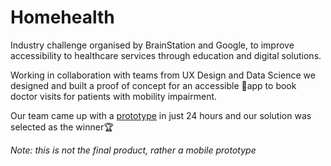 # Homehealth

Industry challenge organised by BrainStation and Google, to improve accessibility to healthcare services through education and digital solutions.

Working in collaboration with teams from UX Design and Data Science we designed and built a proof of concept for an accessible 📱app to book doctor visits for patients with mobility impairment. 

Our team came up with a [prototype](https://drive.google.com/file/d/1D38FVtD94oJFTStvuw3N3tSF0iwZl7ql/view?usp=sharing) in just 24 hours and our solution was selected as the winner🏆

*Note: this is not the final product, rather a mobile prototype*
